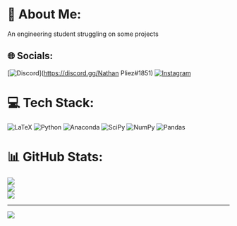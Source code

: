 # 💫 About Me:
An engineering student struggling on some projects 


## 🌐 Socials:
[![Discord](https://img.shields.io/badge/Discord-%237289DA.svg?logo=discord&logoColor=white)](https://discord.gg/Nathan Pliez#1851) [![Instagram](https://img.shields.io/badge/Instagram-%23E4405F.svg?logo=Instagram&logoColor=white)](https://instagram.com/@nathan_pliez) 

# 💻 Tech Stack:
![LaTeX](https://img.shields.io/badge/latex-%23008080.svg?style=flat&logo=latex&logoColor=white) ![Python](https://img.shields.io/badge/python-3670A0?style=flat&logo=python&logoColor=ffdd54) ![Anaconda](https://img.shields.io/badge/Anaconda-%2344A833.svg?style=flat&logo=anaconda&logoColor=white) ![SciPy](https://img.shields.io/badge/SciPy-%230C55A5.svg?style=flat&logo=scipy&logoColor=%white) ![NumPy](https://img.shields.io/badge/numpy-%23013243.svg?style=flat&logo=numpy&logoColor=white) ![Pandas](https://img.shields.io/badge/pandas-%23150458.svg?style=flat&logo=pandas&logoColor=white)
# 📊 GitHub Stats:
![](https://github-readme-stats.vercel.app/api?username=nathanpliez&theme=gruvbox&hide_border=false&include_all_commits=false&count_private=false)<br/>
![](https://github-readme-streak-stats.herokuapp.com/?user=nathanpliez&theme=gruvbox&hide_border=false)<br/>
![](https://github-readme-stats.vercel.app/api/top-langs/?username=nathanpliez&theme=gruvbox&hide_border=false&include_all_commits=false&count_private=false&layout=compact)

---
[![](https://visitcount.itsvg.in/api?id=nathanpliez&icon=0&color=5)](https://visitcount.itsvg.in)

<!-- Proudly created with GPRM ( https://gprm.itsvg.in ) -->
